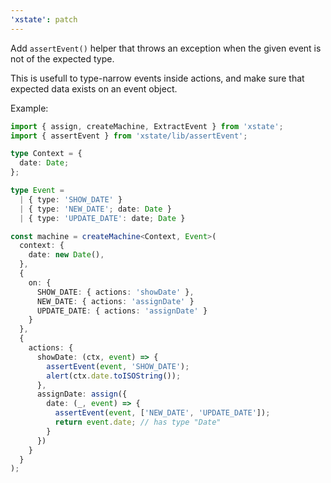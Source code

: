 ```yaml
---
'xstate': patch
---
```


Add `assertEvent()` helper that throws an exception when the given event is not of the expected type.

This is usefull to type-narrow events inside actions, and make sure that expected data exists on an event object.

Example:

```typescript
import { assign, createMachine, ExtractEvent } from 'xstate';
import { assertEvent } from 'xstate/lib/assertEvent';

type Context = {
  date: Date;
};

type Event =
  | { type: 'SHOW_DATE' }
  | { type: 'NEW_DATE'; date: Date }
  | { type: 'UPDATE_DATE': date; Date }

const machine = createMachine<Context, Event>(
  context: {
    date: new Date(),
  },
  {
    on: {
      SHOW_DATE: { actions: 'showDate' },
      NEW_DATE: { actions: 'assignDate' }
      UPDATE_DATE: { actions: 'assignDate' }
    }
  },
  {
    actions: {
      showDate: (ctx, event) => {
        assertEvent(event, 'SHOW_DATE');
        alert(ctx.date.toISOString());
      },
      assignDate: assign({
        date: (_, event) => {
          assertEvent(event, ['NEW_DATE', 'UPDATE_DATE']);
          return event.date; // has type "Date"
        }
      })
    }
  }
);
```
